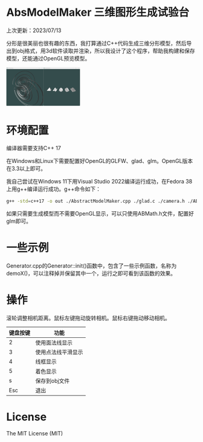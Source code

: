 # AbsModelMaker 三维图形生成试验台

上次更新：2023/07/13

分形是很美丽也很有趣的东西，我打算通过C++代码生成三维分形模型，然后导出到obj格式，用3d软件读取并渲染，所以我设计了这个程序，帮助我构建和保存模型，还能通过OpenGL预览模型。

<img src="./img/Screenshot 2023-07-13 150551.jpg" alt="Screenshot 2023-07-13 150551" style="zoom:10%;" /><img src="./img/Screenshot 2023-07-13 151149.jpg" alt="Screenshot 2023-07-13 151149" style="zoom:10%;" />

# 环境配置  

编译器需要支持C++ 17

在Windows和Linux下需要配置好OpenGL的GLFW、glad、glm。OpenGL版本在3.3以上即可。

我自己尝试在Windows 11下用Visual Studio 2022编译运行成功，在Fedora 38上用g++编译运行成功。g++命令如下：

```sh
g++ -std=c++17 -o out ./AbstractModelMaker.cpp ./glad.c ./camera.h ./ABMath.h ./Generator.cpp ./Generator.h -lglfw3 -lGL -lm -lXrandr -lXi -lX11 -lpthread -ldl -lXinerama -lXcursor
```

如果只需要生成模型而不需要OpenGL显示，可以只使用ABMath.h文件，配置好glm即可。

# 一些示例

Generator.cpp的Generator::init()函数中，包含了一些示例函数，名称为demoX()，可以注释掉并保留其中一个，运行之即可看到该函数的效果。



# 操作

滚轮调整相机距离。鼠标左键拖动旋转相机。鼠标右键拖动移动相机。

| 键盘按键 | 功能               |
| -------- | ------------------ |
| 2        | 使用面法线显示     |
| 3        | 使用点法线平滑显示 |
| 4        | 线框显示           |
| 5        | 着色显示           |
| s        | 保存到obj文件      |
| Esc      | 退出               |

# License

The MIT License (MIT)

